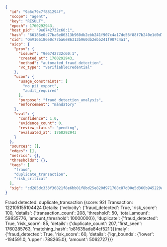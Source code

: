 ```json
{
  "id": "9a6c79c7f881294f",
  "scope": "agent",
  "key": "RESULT",
  "epoch": 1760292943,
  "host_pid": "9e6742732c60:1",
  "hash": "66186e0c77ba6e86313b960db2ebb241f907c4a17de56f88f7b240e1d0d74e17",
  "cid": "QmV166186e0c77ba6e86313b960db2ebb241f907c4a1",
  "aicp": {
    "prov": {
      "issuer": "9e6742732c60:1",
      "created_at": 1760292943,
      "method": "automated_fraud_detection",
      "vc_type": "VerifiableCredential"
    },
    "ucon": {
      "usage_constraints": [
        "no_pii_export",
        "audit_required"
      ],
      "purpose": "fraud_detection_analysis",
      "enforcement": "mandatory"
    },
    "eval": {
      "confidence": 1.0,
      "evidence_count": 0,
      "review_status": "pending",
      "evaluated_at": 1760292943
    }
  },
  "sources": [],
  "edges": [],
  "metrics": {},
  "thresholds": {},
  "tags": [
    "fraud",
    "duplicate_transaction",
    "risk_critical"
  ],
  "sig": "cd285dc333f36821f8e6bb01f8bd25e820d971708c87d00e5d360b945229ad0e"
}
```

Fraud detected: duplicate_transaction (score: 92)
Transaction: 122105155104424
Details: {'velocity': {'fraud_detected': True, 'risk_score': 100, 'details': {'transaction_count': 208, 'threshold': 50, 'total_amount': 59835776, 'amount_threshold': 10000000}}, 'duplicate': {'fraud_detected': True, 'risk_score': 85, 'details': {'duplicate_count': 207, 'first_seen': 1760285763, 'matching_hash': 'b81635ada84cf521'}}}maly': {'fraud_detected': True, 'risk_score': 60, 'details': {'iqr_bounds': {'lower': -194591.0, 'upper': 788265.0}, 'amount': 5062727}}}